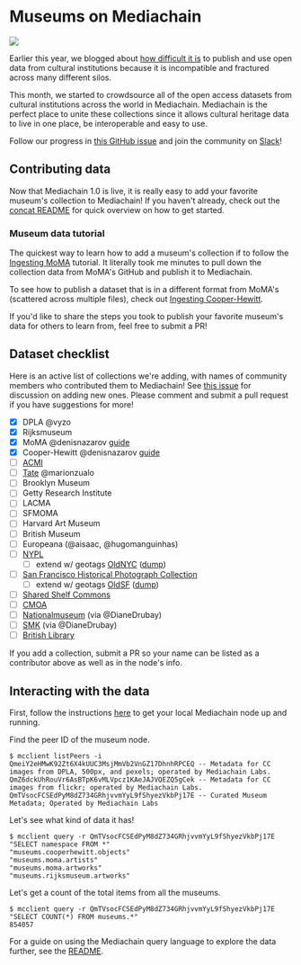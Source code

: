 # Museums on Mediachain
![](https://cdn-images-1.medium.com/max/1800/1*ru1HtO5OfLm3HbJQ-LTjrA.jpeg)

Earlier this year, we blogged about [how difficult it is](https://blog.mediachain.io/bringing-cultural-metadata-to-life-12cc118b2298#.qkd1u3fjj) to publish and use open data from cultural institutions because it is incompatible and fractured across many different silos.

This month, we started to crowdsource all of the open access datasets from cultural institutions across the world in Mediachain. Mediachain is the perfect place to unite these collections since it allows cultural heritage data to live in one place, be interoperable and easy to use.

Follow our progress in [this GitHub issue](https://github.com/mediachain/apps/issues/5) and join the community on [Slack](slack.mediachain.io)!

## Contributing data
Now that Mediachain 1.0 is live, it is really easy to add your favorite museum's collection to Mediachain! If you haven't already, check out the [concat README](http://github.com/mediachain/concat) for quick overview on how to get started.

### Museum data tutorial
The quickest way to learn how to add a museum's collection if to follow the [Ingesting MoMA](https://github.com/mediachain/apps/blob/master/museums/moma.md) tutorial. It literally took me minutes to pull down the collection data from MoMA's GitHub and publish it to Mediachain.

To see how to publish a dataset that is in a different format from MoMA's (scattered across multiple files), check out [Ingesting Cooper-Hewitt](https://github.com/mediachain/apps/blob/master/museums/cooper-hewitt.md).

If you'd like to share the steps you took to publish your favorite museum's data for others to learn from, feel free to submit a PR!

## Dataset checklist
Here is an active list of collections we're adding, with names of community members who contributed them to Mediachain! See [this issue](https://github.com/mediachain/apps/issues/5) for discussion on adding new ones. Please comment and submit a pull request if you have suggestions for more!

- [x] DPLA @vyzo
- [x] Rijksmuseum
- [x] MoMA @denisnazarov [guide](https://github.com/mediachain/apps/blob/master/museums/moma.md)
- [x] Cooper-Hewitt @denisnazarov [guide](https://github.com/mediachain/apps/blob/master/museums/cooper-hewitt.md)
- [ ] [ACMI](https://github.com/acmilabs/collection)
- [ ] [Tate](https://github.com/tategallery/collection) @marionzualo
- [ ] Brooklyn Museum
- [ ] Getty Research Institute
- [ ] LACMA
- [ ] SFMOMA
- [ ] Harvard Art Museum
- [ ] British Museum
- [ ] Europeana (@aisaac, @hugomanguinhas)
- [ ] [NYPL](https://github.com/NYPL-publicdomain/data-and-utilities)
  - [ ] extend w/ geotags [OldNYC](https://www.oldnyc.org/) ([dump](https://github.com/oldnyc/oldnyc.github.io/raw/master/data.json))
- [ ] [San Francisco Historical Photograph Collection](http://sfpl.org/index.php?pg=0200000301)
  - [ ] extend w/ geotags [OldSF](http://www.oldsf.org/) ([dump](http://www.oldsf.org/records.js.zip))
- [ ] [Shared Shelf Commons](http://www.sscommons.org/openlibrary/welcome.html#1)
- [ ] [CMOA](https://github.com/cmoa/collection)
- [ ] [Nationalmuseum](http://www.nationalmuseum.se/wikimediacommonseng) (via @DianeDrubay)
- [ ] [SMK](http://www.smk.dk/en/use-of-images-and-text/free-download-of-artworks/) (via @DianeDrubay)
- [ ] [British Library](http://www.openculture.com/2013/12/british-library-puts-1000000-images-into-public-domain.html)

If you add a collection, submit a PR so your name can be listed as a contributor above as well as in the node's info.

## Interacting with the data
First, follow the instructions [here](http://github.com/mediachain/concat) to get your local Mediachain node up and running.

Find the peer ID of the museum node.
```
$ mcclient listPeers -i
QmeiY2eHMwK92Zt6X4kUUC3MsjMmVb2VnGZ17DhnhRPCEQ -- Metadata for CC images from DPLA, 500px, and pexels; operated by Mediachain Labs.
QmZ6dckUhRouVr6AsBTpK6vMLVpcz1KAeJAJVQEZQ5gCek -- Metadata for CC images from flickr; operated by Mediachain Labs.
QmTVsocFCSEdPyM8dZ734GRhjvvmYyL9fShyezVkbPj17E -- Curated Museum Metadata; Operated by Mediachain Labs
```

Let's see what kind of data it has!
```
$ mcclient query -r QmTVsocFCSEdPyM8dZ734GRhjvvmYyL9fShyezVkbPj17E "SELECT namespace FROM *"
"museums.cooperhewitt.objects"
"museums.moma.artists"
"museums.moma.artworks"
"museums.rijksmuseum.artworks"
```

Let's get a count of the total items from all the museums.
```
$ mcclient query -r QmTVsocFCSEdPyM8dZ734GRhjvvmYyL9fShyezVkbPj17E "SELECT COUNT(*) FROM museums.*"
854057
```

For a guide on using the Mediachain query language to explore the data further, see the [README](https://github.com/mediachain/concat#basic-operations).
